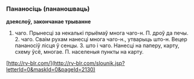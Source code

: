 ### Пананосіць (пананошваць)
**дзеяслоў, закончанае трыванне**

1. чаго. Прынесці за некалькі прыёмаў многа чаго-н. П. дроў да печы. 2. чаго. Сваім рухам нанесці многа чаго-н., утварыць што-н. Вецер пананосіў лісця ў сенцы. З. што і чаго. Нанесці на паперу, карту, схему ўсё, многае. П. населеныя пункты на карту.

<a rel="author">[http://rv-blr.com/](http://rv-blr.com/slounik.jsp?letterId=0&maskId=0&pageId=2130)</a>
